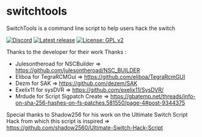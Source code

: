 # switchtools
SwitchTools is a command line script to help users hack the switch

[![Discord](https://img.shields.io/discord/643436008452521984.svg?logo=discord&logoColor=white&label=Discord&color=7289DA
)](https://discord.gg/XRYzNKyc)
[![Latest release](https://img.shields.io/github/v/release/THZoria/switchtools)](https://github.com/THZoria/switchtools/releases)
[![License: GPL v2](https://img.shields.io/badge/License-GPL%20v2-blue.svg)](https://img.shields.io/badge/License-GPL%20v2-blue.svg)


Thanks to the developer for their work
Thanks :
- Julesontheroad for NSCBuilder 
=> https://github.com/julesontheroad/NSC_BUILDER
- Eliboa for TegraRCMGui
=> https://github.com/eliboa/TegraRcmGUI
- Dezm for SAK
=> https://github.com/dezem/SAK
- Exelix11 for sysDVR
=> https://github.com/exelix11/SysDVR/
- Mrdude for Script Sigpatch Create
=> https://gbatemp.net/threads/info-on-sha-256-hashes-on-fs-patches.581550/page-4#post-9344375

Special thanks to Shadow256 for his work on the Ultimate Switch Script Hack from which this script is inspired
=> https://github.com/shadow2560/Ultimate-Switch-Hack-Script
